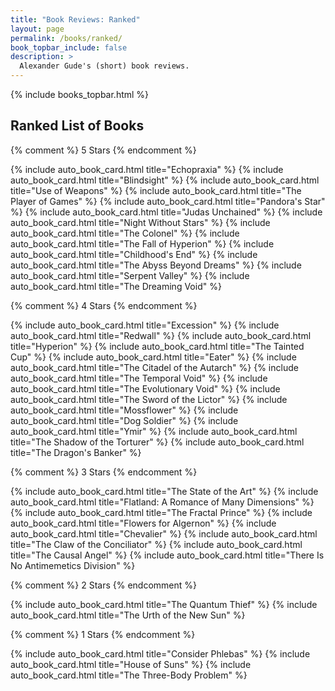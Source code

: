 ```yaml
---
title: "Book Reviews: Ranked"
layout: page
permalink: /books/ranked/
book_topbar_include: false
description: >
  Alexander Gude's (short) book reviews.
---
```


{% include books_topbar.html %}

<h2 class="book-list-headline">Ranked List of Books</h2>

<div class="card-grid">

  {% comment %} 5 Stars {% endcomment %}

  {% include auto_book_card.html title="Echopraxia" %}
  {% include auto_book_card.html title="Blindsight" %}
  {% include auto_book_card.html title="Use of Weapons" %}
  {% include auto_book_card.html title="The Player of Games" %}
  {% include auto_book_card.html title="Pandora's Star" %}
  {% include auto_book_card.html title="Judas Unchained" %}
  {% include auto_book_card.html title="Night Without Stars" %}
  {% include auto_book_card.html title="The Colonel" %}
  {% include auto_book_card.html title="The Fall of Hyperion" %}
  {% include auto_book_card.html title="Childhood's End" %}
  {% include auto_book_card.html title="The Abyss Beyond Dreams" %}
  {% include auto_book_card.html title="Serpent Valley" %}
  {% include auto_book_card.html title="The Dreaming Void" %}

  {% comment %} 4 Stars {% endcomment %}

  {% include auto_book_card.html title="Excession" %}
  {% include auto_book_card.html title="Redwall" %}
  {% include auto_book_card.html title="Hyperion" %}
  {% include auto_book_card.html title="The Tainted Cup" %}
  {% include auto_book_card.html title="Eater" %}
  {% include auto_book_card.html title="The Citadel of the Autarch" %}
  {% include auto_book_card.html title="The Temporal Void" %}
  {% include auto_book_card.html title="The Evolutionary Void" %}
  {% include auto_book_card.html title="The Sword of the Lictor" %}
  {% include auto_book_card.html title="Mossflower" %}
  {% include auto_book_card.html title="Dog Soldier" %}
  {% include auto_book_card.html title="Ymir" %}
  {% include auto_book_card.html title="The Shadow of the Torturer" %}
  {% include auto_book_card.html title="The Dragon's Banker" %}

  {% comment %} 3 Stars {% endcomment %}

  {% include auto_book_card.html title="The State of the Art" %}
  {% include auto_book_card.html title="Flatland: A Romance of Many Dimensions" %}
  {% include auto_book_card.html title="The Fractal Prince" %}
  {% include auto_book_card.html title="Flowers for Algernon" %}
  {% include auto_book_card.html title="Chevalier" %}
  {% include auto_book_card.html title="The Claw of the Conciliator" %}
  {% include auto_book_card.html title="The Causal Angel" %}
  {% include auto_book_card.html title="There Is No Antimemetics Division" %}

  {% comment %} 2 Stars {% endcomment %}

  {% include auto_book_card.html title="The Quantum Thief" %}
  {% include auto_book_card.html title="The Urth of the New Sun" %}

  {% comment %} 1 Stars {% endcomment %}

  {% include auto_book_card.html title="Consider Phlebas" %}
  {% include auto_book_card.html title="House of Suns" %}
  {% include auto_book_card.html title="The Three-Body Problem" %}

</div>
